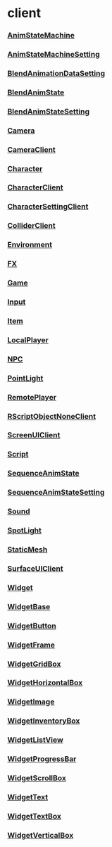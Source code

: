 # client
### [**AnimStateMachine**](animstatemachine.md)
### [**AnimStateMachineSetting**](animstatemachinesetting.md)
### [**BlendAnimationDataSetting**](blendanimationdatasetting.md)
### [**BlendAnimState**](blendanimstate.md)
### [**BlendAnimStateSetting**](blendanimstatesetting.md)
### [**Camera**](camera.md)
### [**CameraClient**](cameraclient.md)
### [**Character**](character.md)
### [**CharacterClient**](characterclient.md)
### [**CharacterSettingClient**](charactersettingclient.md)
### [**ColliderClient**](colliderclient.md)
### [**Environment**](environment.md)
### [**FX**](fx.md)
### [**Game**](game.md)
### [**Input**](input.md)
### [**Item**](item.md)
### [**LocalPlayer**](localplayer.md)
### [**NPC**](npc.md)
### [**PointLight**](pointlight.md)
### [**RemotePlayer**](remoteplayer.md)
### [**RScriptObjectNoneClient**](rscriptobjectnoneclient.md)
### [**ScreenUIClient**](screenuiclient.md)
### [**Script**](script.md)
### [**SequenceAnimState**](sequenceanimstate.md)
### [**SequenceAnimStateSetting**](sequenceanimstatesetting.md)
### [**Sound**](sound.md)
### [**SpotLight**](spotlight.md)
### [**StaticMesh**](staticmesh.md)
### [**SurfaceUIClient**](surfaceuiclient.md)
### [**Widget**](widget.md)
### [**WidgetBase**](widgetbase.md)
### [**WidgetButton**](widgetbutton.md)
### [**WidgetFrame**](widgetframe.md)
### [**WidgetGridBox**](widgetgridbox.md)
### [**WidgetHorizontalBox**](widgethorizontalbox.md)
### [**WidgetImage**](widgetimage.md)
### [**WidgetInventoryBox**](widgetinventorybox.md)
### [**WidgetListView**](widgetlistview.md)
### [**WidgetProgressBar**](widgetprogressbar.md)
### [**WidgetScrollBox**](widgetscrollbox.md)
### [**WidgetText**](widgettext.md)
### [**WidgetTextBox**](widgettextbox.md)
### [**WidgetVerticalBox**](widgetverticalbox.md)
